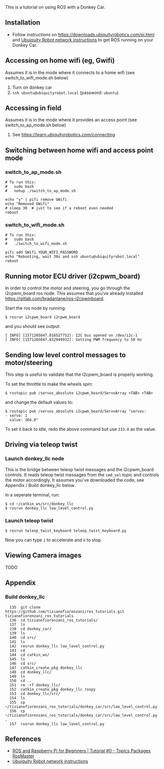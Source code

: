 This is a tutorial on using ROS with a Donkey Car.

## Installation

* Follow instructions on https://downloads.ubiquityrobotics.com/pi.html and [Ubuiquity Robot network instructions](https://learn.ubiquityrobotics.com/connect_network) to get ROS running on your Donkey Car.

## Accessing on home wifi (eg, Gwifi)

Assumes it is in the mode where it connects to a home wifi (see switch_to_wifi_mode.sh below)

1. Turn on donkey car
2. `ssh ubuntu@ubiquityrobot.local` (password: `ubuntu`)

## Accessing in field

Assumes it is in the mode where it provides an access point (see switch_to_ap_mode.sh below)

1. See https://learn.ubiquityrobotics.com/connecting

## Switching between home wifi and access point mode

### switch_to_ap_mode.sh

```
# To run this:
#   sudo bash
#   nohup ./switch_to_ap_mode.sh

echo "y" | pifi remove GWifi
echo "Removed GWifi"
# sleep 30  # just to see if a reboot even needed
reboot
```

### switch_to_wifi_mode.sh

```
# To run this:
#   sudo bash
#   ./switch_to_wifi_mode.sh

pifi add GWifi YOUR_WIFI_PASSWORD
echo "Rebooting, wait 30s and ssh ubuntu@ubiquityrobot.local"
reboot
```

## Running motor ECU driver (i2cpwm_board)

In order to control the motor and steering, you go through the i2cpwm_board ros node. This assumes that you've already installed https://gitlab.com/bradanlane/ros-i2cpwmboard.

Start the ros node by running:

```
$ rosrun i2cpwm_board i2cpwm_board
```

and you should see output:

```
[ INFO] [1571265047.816527752]: I2C bus opened on /dev/i2c-1
[ INFO] [1571265047.832949932]: Setting PWM frequency to 50 Hz
```

## Sending low level control messages to motor/steering

This step is useful to validate that the i2cpwm_board is properly working.

To set the throttle to make the wheels spin:

```
$ rostopic pub /servos_absolute i2cpwm_board/ServoArray <TAB> <TAB>
```

and change the default values to:

```
$ rostopic pub /servos_absolute i2cpwm_board/ServoArray "servos:
- servo: 1
  value: 366.0"
```

To set it back to idle, redo the above command but use `333.0` as the value.

## Driving via teleop twist

### Launch donkey_llc node

This is the bridge between teleop twist messages and the i2cpwm_board controls.  It reads teleop twist messages from the `cmd_vel` topic and controls the motor accordingly.  It assumes you've downloaded the code, see Appendix / Build donkey_llc below.

In a seperate terminal, run:

```
$ cd ~/catkin_ws/src/donkey_llc
$ rosrun donkey_llc low_level_control.py
```

### Launch teleop twist

```
$ rosrun teleop_twist_keyboard teleop_twist_keyboard.py
```

Now you can type `i` to accelerate and `k` to stop.  

## Viewing Camera images

TODO

## Appendix

### Build donkey_llc

```
  135  git clone https://github.com/tizianofiorenzani/ros_tutorials.git tizianofiorenzani_ros_tutorials
  136  cd tizianofiorenzani_ros_tutorials/
  137  ls
  138  cd donkey_car/
  139  ls
  140  cd src/
  141  ls
  142  rosrun donkey_llc low_level_control.py
  143  cd
  144  cd catkin_ws/
  145  ls
  146  cd src/
  147  catkin_create_pkg donkey_llc
  148  cd donkey_llc/
  149  ls
  150  cd ..
  151  rm -rf donkey_llc/
  152  catkin_create_pkg donkey_llc rospy
  153  cd donkey_llc/src/
  154  ls
  155  cp ~/tizianofiorenzani_ros_tutorials/donkey_car/src/low_level_control.py
  156  cp ~/tizianofiorenzani_ros_tutorials/donkey_car/src/low_level_control.py .
  157  rosrun donkey_llc low_level_control.py
```

## References

* [ROS and Raspberry Pi for Beginners | Tutorial #0 - Topics Packages RosMaster](https://www.youtube.com/watch?v=iLiI_IRedhI)
* [Ubuiquity Robot network instructions](https://learn.ubiquityrobotics.com/connect_network)
